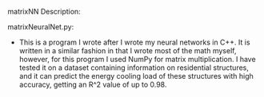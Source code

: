 matrixNN Description:

matrixNeuralNet.py:
* This is a program I wrote after I wrote my neural networks in C++. It is written in a similar fashion in that I wrote most of the math myself, however, for this program I used NumPy for matrix multiplication. I have tested it on a dataset containing information on residential structures, and it can predict the energy cooling load of these structures with high accuracy, getting an R^2 value of up to 0.98.

